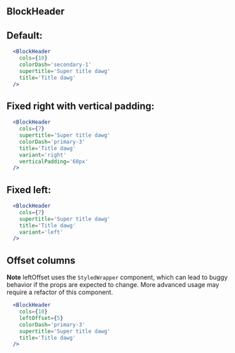 ## BlockHeader
## Default:
```jsx
  <BlockHeader
    cols={10}
    colorDash='secondary-1'
    supertitle='Super title dawg'
    title='Title dawg'
  />
```

## Fixed right with vertical padding:
```jsx
  <BlockHeader
    cols={7}
    supertitle='Super title dawg'
    colorDash='primary-3'
    title='Title dawg'
    variant='right'
    verticalPadding='60px'
  />
```

## Fixed left:
```jsx
  <BlockHeader
    cols={7}
    supertitle='Super title dawg'
    title='Title dawg'
    variant='left'
  />
```

## Offset columns
**Note** leftOffset uses the `StyledWrapper` component, which can lead to buggy behavior
if the props are expected to change. More advanced usage may require a refactor of this component.
```jsx
  <BlockHeader
    cols={10}
    leftOffset={5}
    colorDash='primary-3'
    supertitle='Super title dawg'
    title='Title dawg'
  />
```
